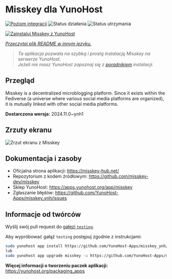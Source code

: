 <!--
To README zostało automatycznie wygenerowane przez <https://github.com/YunoHost/apps/tree/master/tools/readme_generator>
Nie powinno być ono edytowane ręcznie.
-->

# Misskey dla YunoHost

[![Poziom integracji](https://apps.yunohost.org/badge/integration/misskey)](https://ci-apps.yunohost.org/ci/apps/misskey/)
![Status działania](https://apps.yunohost.org/badge/state/misskey)
![Status utrzymania](https://apps.yunohost.org/badge/maintained/misskey)

[![Zainstaluj Misskey z YunoHost](https://install-app.yunohost.org/install-with-yunohost.svg)](https://install-app.yunohost.org/?app=misskey)

*[Przeczytaj plik README w innym języku.](./ALL_README.md)*

> *Ta aplikacja pozwala na szybką i prostą instalację Misskey na serwerze YunoHost.*  
> *Jeżeli nie masz YunoHost zapoznaj się z [poradnikiem](https://yunohost.org/install) instalacji.*

## Przegląd

Misskey is a decentralized microblogging platform. Since it exists within the Fediverse (a universe where various social media platforms are organized), it is mutually linked with other social media platforms.


**Dostarczona wersja:** 2024.11.0~ynh1

## Zrzuty ekranu

![Zrzut ekranu z Misskey](./doc/screenshots/screenshot-desktop.png)

## Dokumentacja i zasoby

- Oficjalna strona aplikacji: <https://misskey-hub.net/>
- Repozytorium z kodem źródłowym: <https://github.com/misskey-dev/misskey>
- Sklep YunoHost: <https://apps.yunohost.org/app/misskey>
- Zgłaszanie błędów: <https://github.com/YunoHost-Apps/misskey_ynh/issues>

## Informacje od twórców

Wyślij swój pull request do [gałęzi `testing`](https://github.com/YunoHost-Apps/misskey_ynh/tree/testing).

Aby wypróbować gałąź `testing` postępuj zgodnie z instrukcjami:

```bash
sudo yunohost app install https://github.com/YunoHost-Apps/misskey_ynh/tree/testing --debug
lub
sudo yunohost app upgrade misskey -u https://github.com/YunoHost-Apps/misskey_ynh/tree/testing --debug
```

**Więcej informacji o tworzeniu paczek aplikacji:** <https://yunohost.org/packaging_apps>
